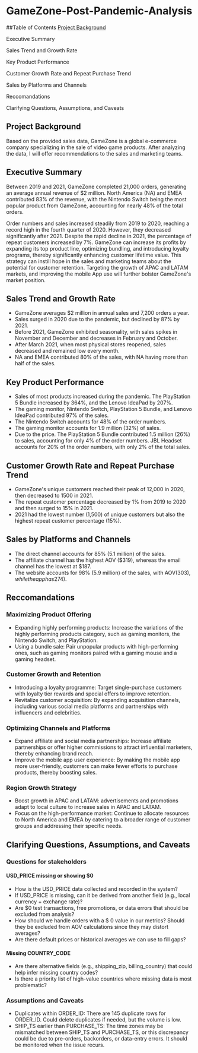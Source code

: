 # GameZone-Post-Pandemic-Analysis
##Table of Contents
[Project Background](https://github.com/chiyunchiang/GameZone-Post-Pandemic-Analysis/blob/main/README.md#project-background)


Executive Summary

Sales Trend and Growth Rate

Key Product Performance

Customer Growth Rate and Repeat Purchase Trend

Sales by Platforms and Channels

Reccomandations

Clarifying Questions, Assumptions, and Caveats


## Project Background
Based on the provided sales data, GameZone is a global e-commerce company specializing in the sale of video game products. After analyzing the data, I will offer recommendations to the sales and marketing teams.

## Executive Summary
Between 2019 and 2021, GameZone completed 21,000 orders, generating an average annual revenue of $2 million. North America (NA) and EMEA contributed 83% of the revenue, with the Nintendo Switch being the most popular product from GameZone, accounting for nearly 48% of the total orders.

Order numbers and sales increased steadily from 2019 to 2020, reaching a record high in the fourth quarter of 2020. However, they decreased significantly after 2021.
Despite the rapid decline in 2021, the percentage of repeat customers increased by 7%. GameZone can increase its profits by expanding its top product line, optimizing bundling, and introducing loyalty programs, thereby significantly enhancing customer lifetime value. This strategy can instill hope in the sales and marketing teams about the potential for customer retention. Targeting the growth of APAC and LATAM markets, and improving the mobile App use will further bolster GameZone's market position.

## Sales Trend and Growth Rate
- GameZone averages $2 million in annual sales and  7,200 orders a year.
- Sales surged in 2020 due to the pandemic, but declined by 87% by 2021.
- Before 2021, GameZone exhibited seasonality, with sales spikes in November and December and decreases in February and October.
- After March 2021, when most physical stores reopened, sales decreased and remained low every month.
- NA and EMEA contributed 80% of the sales, with NA having more than half of the sales.
## Key Product Performance
- Sales of most products increased during the pandemic. The PlayStation 5 Bundle increased by 364%, and the Lenovo IdeaPad by 207%.
- The gaming monitor, Nintendo Switch, PlayStation 5 Bundle, and Lenovo IdeaPad contributed 97% of the sales.
- The Nintendo Switch accounts for 48% of the order numbers.
- The gaming monitor accounts for 1.9 million (32%) of sales.
- Due to the price. The PlayStation 5 Bundle contributed 1.5 million (26%) to sales, accounting for only 4% of the order numbers. JBL Headset accounts for 20% of the order numbers, with only 2% of the total sales.
## Customer Growth Rate and Repeat Purchase Trend
- GameZone's unique customers reached their peak of 12,000 in 2020, then decreased to 1500 in 2021.
- The repeat customer percentage decreased by 1% from 2019 to 2020 and then surged to 15% in 2021.
- 2021 had the lowest number (1,500) of unique customers but also the highest repeat customer percentage (15%).
## Sales by Platforms and Channels
- The direct channel accounts for 85% (5.1 million) of the sales.
- The affiliate channel has the highest AOV ($319), whereas the email channel has the lowest at $187.
- The website accounts for 98% (5.9 million) of the sales, with AOV($303), while the app has 2% of total sales and AOV($74).
## Reccomandations
### Maximizing Product Offering
- Expanding highly performing products: Increase the variations of the highly performing products category, such as gaming monitors, the Nintendo Switch, and PlayStation.
- Using a bundle sale: Pair unpopular products with high-performing ones, such as gaming monitors paired with a gaming mouse and a gaming headset.
### Customer Growth and Retention
- Introducing a loyalty programme: Target single-purchase customers with loyalty tier rewards and special offers to improve retention.
- Revitalize customer acquisition: By expanding acquisition channels, including various social media platforms and partnerships with influencers and celebrities.
### Optimizing Channels and Platforms
- Expand affiliate and social media partnerships: Increase affiliate partnerships or offer higher commissions to attract influential marketers, thereby enhancing brand reach.
- Improve the mobile app user experience: By making the mobile app more user-friendly, customers can make fewer efforts to purchase products, thereby boosting sales.
### Region Growth Strategy
- Boost growth in APAC and LATAM: advertisements and promotions adapt to local culture to increase sales in APAC and LATAM.
- Focus on the high-performance market: Continue to allocate resources to North America and EMEA by catering to a broader range of customer groups and addressing their specific needs.
## Clarifying Questions, Assumptions, and Caveats
### Questions for stakeholders
#### USD_PRICE missing or showing $0
- How is the USD_PRICE data collected and recorded in the system?
- If USD_PRICE is missing, can it be derived from another field (e.g., local currency + exchange rate)?
- Are $0 test transactions, free promotions, or data errors that should be excluded from analysis?
- How should we handle orders with a $ 0 value in our metrics? Should they be excluded from AOV calculations since they may distort averages?
- Are there default prices or historical averages we can use to fill gaps?

#### Missing COUNTRY_CODE
- Are there alternative fields (e.g., shipping_zip, billing_country) that could help infer missing country codes?
- Is there a priority list of high-value countries where missing data is most problematic?
  
### Assumptions and Caveats
- Duplicates within ORDER_ID: There are 145 duplicate rows for ORDER_ID. Could delete duplicates if needed, but the volume is low.
- SHIP_TS earlier than PURCHASE_TS: The time zones may be mismatched between SHIP_TS and PURCHASE_TS, or this discrepancy could be due to pre-orders, backorders, or data-entry errors. It should be monitored when the issue recurs.

